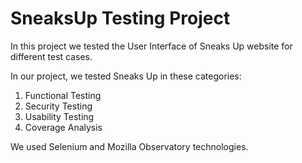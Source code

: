 # SneaksUp Testing Project

In this project we tested the User Interface of Sneaks Up website for different test cases.

In our project, we tested Sneaks Up in these categories:
1. Functional Testing
2. Security Testing
3. Usability Testing
4. Coverage Analysis

We used Selenium and Mozilla Observatory technologies.
